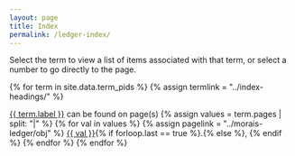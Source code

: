 ```yaml
---
layout: page
title: Index
permalink: /ledger-index/
---
```

 
 Select the term to view a list of items associated with that term, or select a number to go directly to the page. 
 
 {% for term in site.data.term_pids %}
  {% assign termlink = "../index-headings/" %}
 <p>
 <a href="{{ termlink | append: term.pid }}">{{ term.label }}</a> can be found on page(s) 
 {% assign values = term.pages | split: "|"  %}
 {% for val in values %}
 {% assign pagelink = "../morais-ledger/obj" %}
 <a href="{{ pagelink | append: val }}">{{ val }}</a>{% if forloop.last == true %}.{% else %}, {% endif %}  
 {% endfor %}
 {% endfor %}
</p>
